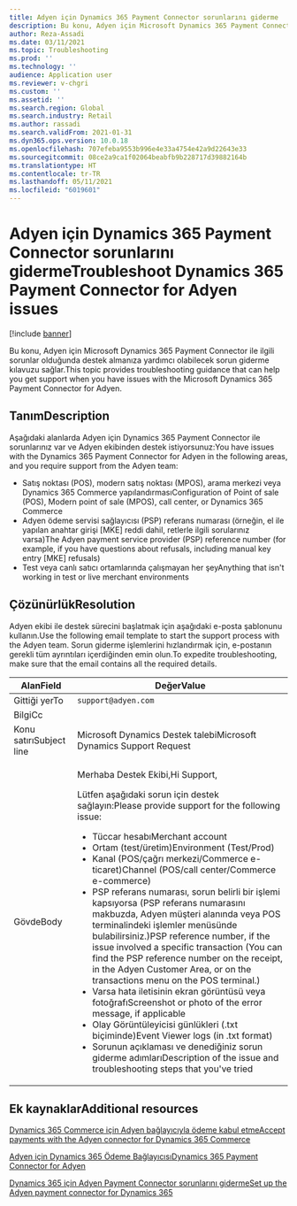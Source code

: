 ```yaml
---
title: Adyen için Dynamics 365 Payment Connector sorunlarını giderme
description: Bu konu, Adyen için Microsoft Dynamics 365 Payment Connector ile ilgili sorunlar olduğunda destek almanıza yardımcı olabilecek sorun giderme kılavuzu sağlar.
author: Reza-Assadi
ms.date: 03/11/2021
ms.topic: Troubleshooting
ms.prod: ''
ms.technology: ''
audience: Application user
ms.reviewer: v-chgri
ms.custom: ''
ms.assetid: ''
ms.search.region: Global
ms.search.industry: Retail
ms.author: rassadi
ms.search.validFrom: 2021-01-31
ms.dyn365.ops.version: 10.0.18
ms.openlocfilehash: 707efeba9553b996e4e33a4754e42a9d22643e33
ms.sourcegitcommit: 08ce2a9ca1f02064beabfb9b228717d39882164b
ms.translationtype: HT
ms.contentlocale: tr-TR
ms.lasthandoff: 05/11/2021
ms.locfileid: "6019601"
---
```

# <a name="troubleshoot-dynamics-365-payment-connector-for-adyen-issues"></a><span data-ttu-id="bd1d1-103">Adyen için Dynamics 365 Payment Connector sorunlarını giderme</span><span class="sxs-lookup"><span data-stu-id="bd1d1-103">Troubleshoot Dynamics 365 Payment Connector for Adyen issues</span></span>

[!include [banner](../../includes/banner.md)]

<span data-ttu-id="bd1d1-104">Bu konu, Adyen için Microsoft Dynamics 365 Payment Connector ile ilgili sorunlar olduğunda destek almanıza yardımcı olabilecek sorun giderme kılavuzu sağlar.</span><span class="sxs-lookup"><span data-stu-id="bd1d1-104">This topic provides troubleshooting guidance that can help you get support when you have issues with the Microsoft Dynamics 365 Payment Connector for Adyen.</span></span>

## <a name="description"></a><span data-ttu-id="bd1d1-105">Tanım</span><span class="sxs-lookup"><span data-stu-id="bd1d1-105">Description</span></span>

<span data-ttu-id="bd1d1-106">Aşağıdaki alanlarda Adyen için Dynamics 365 Payment Connector ile sorunlarınız var ve Adyen ekibinden destek istiyorsunuz:</span><span class="sxs-lookup"><span data-stu-id="bd1d1-106">You have issues with the Dynamics 365 Payment Connector for Adyen in the following areas, and you require support from the Adyen team:</span></span>

- <span data-ttu-id="bd1d1-107">Satış noktası (POS), modern satış noktası (MPOS), arama merkezi veya Dynamics 365 Commerce yapılandırması</span><span class="sxs-lookup"><span data-stu-id="bd1d1-107">Configuration of Point of sale (POS), Modern point of sale (MPOS), call center, or Dynamics 365 Commerce</span></span>
- <span data-ttu-id="bd1d1-108">Adyen ödeme servisi sağlayıcısı (PSP) referans numarası (örneğin, el ile yapılan anahtar girişi \[MKE\] reddi dahil, retlerle ilgili sorularınız varsa)</span><span class="sxs-lookup"><span data-stu-id="bd1d1-108">The Adyen payment service provider (PSP) reference number (for example, if you have questions about refusals, including manual key entry \[MKE\] refusals)</span></span>
- <span data-ttu-id="bd1d1-109">Test veya canlı satıcı ortamlarında çalışmayan her şey</span><span class="sxs-lookup"><span data-stu-id="bd1d1-109">Anything that isn't working in test or live merchant environments</span></span>

## <a name="resolution"></a><span data-ttu-id="bd1d1-110">Çözünürlük</span><span class="sxs-lookup"><span data-stu-id="bd1d1-110">Resolution</span></span>

<span data-ttu-id="bd1d1-111">Adyen ekibi ile destek sürecini başlatmak için aşağıdaki e-posta şablonunu kullanın.</span><span class="sxs-lookup"><span data-stu-id="bd1d1-111">Use the following email template to start the support process with the Adyen team.</span></span> <span data-ttu-id="bd1d1-112">Sorun giderme işlemlerini hızlandırmak için, e-postanın gerekli tüm ayrıntıları içerdiğinden emin olun.</span><span class="sxs-lookup"><span data-stu-id="bd1d1-112">To expedite troubleshooting, make sure that the email contains all the required details.</span></span>

| <span data-ttu-id="bd1d1-113">Alan</span><span class="sxs-lookup"><span data-stu-id="bd1d1-113">Field</span></span>        | <span data-ttu-id="bd1d1-114">Değer</span><span class="sxs-lookup"><span data-stu-id="bd1d1-114">Value</span></span> |
|--------------|-------|
| <span data-ttu-id="bd1d1-115">Gittiği yer</span><span class="sxs-lookup"><span data-stu-id="bd1d1-115">To</span></span>           | `support@adyen.com` |
| <span data-ttu-id="bd1d1-116">Bilgi</span><span class="sxs-lookup"><span data-stu-id="bd1d1-116">Cc</span></span>           | |
| <span data-ttu-id="bd1d1-117">Konu satırı</span><span class="sxs-lookup"><span data-stu-id="bd1d1-117">Subject line</span></span> | <span data-ttu-id="bd1d1-118">Microsoft Dynamics Destek talebi</span><span class="sxs-lookup"><span data-stu-id="bd1d1-118">Microsoft Dynamics Support Request</span></span> |
| <span data-ttu-id="bd1d1-119">Gövde</span><span class="sxs-lookup"><span data-stu-id="bd1d1-119">Body</span></span>         | <p><span data-ttu-id="bd1d1-120">Merhaba Destek Ekibi,</span><span class="sxs-lookup"><span data-stu-id="bd1d1-120">Hi Support,</span></span></p><p><span data-ttu-id="bd1d1-121">Lütfen aşağıdaki sorun için destek sağlayın:</span><span class="sxs-lookup"><span data-stu-id="bd1d1-121">Please provide support for the following issue:</span></span></p><ul><li><span data-ttu-id="bd1d1-122">Tüccar hesabı</span><span class="sxs-lookup"><span data-stu-id="bd1d1-122">Merchant account</span></span></li><li><span data-ttu-id="bd1d1-123">Ortam (test/üretim)</span><span class="sxs-lookup"><span data-stu-id="bd1d1-123">Environment (Test/Prod)</span></span></li><li><span data-ttu-id="bd1d1-124">Kanal (POS/çağrı merkezi/Commerce e-ticaret)</span><span class="sxs-lookup"><span data-stu-id="bd1d1-124">Channel (POS/call center/Commerce e-commerce)</span></span></li><li><span data-ttu-id="bd1d1-125">PSP referans numarası, sorun belirli bir işlemi kapsıyorsa (PSP referans numarasını makbuzda, Adyen müşteri alanında veya POS terminalindeki işlemler menüsünde bulabilirsiniz.)</span><span class="sxs-lookup"><span data-stu-id="bd1d1-125">PSP reference number, if the issue involved a specific transaction (You can find the PSP reference number on the receipt, in the Adyen Customer Area, or on the transactions menu on the POS terminal.)</span></span></li><li><span data-ttu-id="bd1d1-126">Varsa hata iletisinin ekran görüntüsü veya fotoğrafı</span><span class="sxs-lookup"><span data-stu-id="bd1d1-126">Screenshot or photo of the error message, if applicable</span></span></li><li><span data-ttu-id="bd1d1-127">Olay Görüntüleyicisi günlükleri (.txt biçiminde)</span><span class="sxs-lookup"><span data-stu-id="bd1d1-127">Event Viewer logs (in .txt format)</span></span></li><li><span data-ttu-id="bd1d1-128">Sorunun açıklaması ve denediğiniz sorun giderme adımları</span><span class="sxs-lookup"><span data-stu-id="bd1d1-128">Description of the issue and troubleshooting steps that you've tried</span></span></li></ul> |

## <a name="additional-resources"></a><span data-ttu-id="bd1d1-129">Ek kaynaklar</span><span class="sxs-lookup"><span data-stu-id="bd1d1-129">Additional resources</span></span>

[<span data-ttu-id="bd1d1-130">Dynamics 365 Commerce için Adyen bağlayıcıyla ödeme kabul etme</span><span class="sxs-lookup"><span data-stu-id="bd1d1-130">Accept payments with the Adyen connector for Dynamics 365 Commerce</span></span>](https://www.adyen.com/partners/dynamics-365-commerce)

[<span data-ttu-id="bd1d1-131">Adyen için Dynamics 365 Ödeme Bağlayıcısı</span><span class="sxs-lookup"><span data-stu-id="bd1d1-131">Dynamics 365 Payment Connector for Adyen</span></span>](../dev-itpro/adyen-connector.md)

[<span data-ttu-id="bd1d1-132">Dynamics 365 için Adyen Payment Connector sorunlarını giderme</span><span class="sxs-lookup"><span data-stu-id="bd1d1-132">Set up the Adyen payment connector for Dynamics 365</span></span>](https://docs.adyen.com/plugins/microsoft-dynamics)
